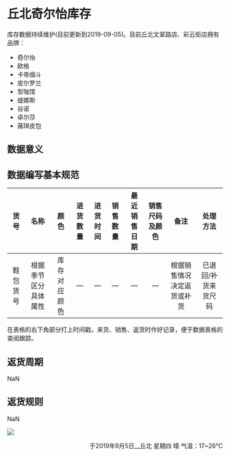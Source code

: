 # 丘北奇尔怡库存

库存数据持续维护(目前更新到2019-09-05)。目前丘北文翠路店、彩云街店拥有品牌：
- 奇尔怡
- 欧格
- 卡帝烟斗
- 皮尔罗兰
- 型咖馆
- 缇娜斯
- 谷诺
- 卓尔莎
- 蕗琪皮包

## 数据意义


## 数据编写基本规范
|货号|名称|颜色|进货数量|进货时间|销售数量|最近销售日期|销售尺码及颜色|备注|处理方法|
| :----: | :----: | :----: | :----: | :----: | :----: | :----: | :----: | :----: | :----: |
|  鞋包货号   | 根据季节区分具体属性|  库存对应颜色 |  —   |  —   |   —  |   —  |  —   |  根据销售情况决定返货或补货   |  已退回/补货来货尺码  |     


在表格的右下角部分打上时间戳，来货、销售、返货时作好记录，便于数据表格的查阅跟踪。


## 返货周期
NaN
## 返货规则
NaN



![](https://timgsa.baidu.com/timg?image&quality=80&size=b9999_10000&sec=1567679158487&di=d43b9f8ba9b64732c0ce503926375821&imgtype=0&src=http%3A%2F%2Ftm-image.tianyancha.com%2Ftm%2F93904e629820fe13048f64d4543cba4a.jpg)

<div style="text-align: right">于2019年9月5日__丘北  星期四  晴  气温：17~26℃</div>
